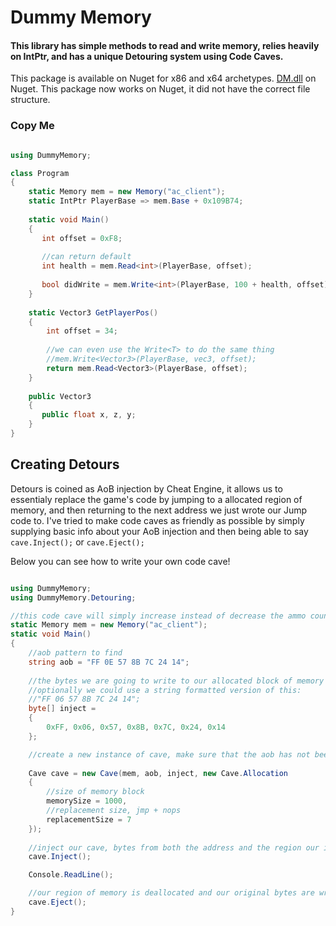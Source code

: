 # Dummy Memory

#### This library has simple methods to read and write memory, relies heavily on IntPtr, and has a unique Detouring system using Code Caves.

This package is available on Nuget for x86 and x64 archetypes. [DM.dll](https://www.nuget.org/packages?q=DM-) on Nuget. This package now works on Nuget, it did not have the correct file structure.

### Copy Me 

```csharp

using DummyMemory;

class Program
{
    static Memory mem = new Memory("ac_client");
    static IntPtr PlayerBase => mem.Base + 0x109B74;
    
    static void Main()
    {
       int offset = 0xF8;
       
       //can return default 
       int health = mem.Read<int>(PlayerBase, offset);
       
       bool didWrite = mem.Write<int>(PlayerBase, 100 + health, offset);
    }
    
    static Vector3 GetPlayerPos()
    {
        int offset = 34;
        
        //we can even use the Write<T> to do the same thing
        //mem.Write<Vector3>(PlayerBase, vec3, offset);
        return mem.Read<Vector3>(PlayerBase, offset);
    }
    
    public Vector3
    {
       public float x, z, y;
    }
}
``` 

## Creating Detours

Detours is coined as AoB injection by Cheat Engine, it allows us to essentialy replace the game's code by jumping to a allocated region of memory, and then returning to the next address we just wrote our Jump code to. I've tried to make code caves as friendly as possible by simply supplying basic info about your AoB injection and then being able to say `cave.Inject();` or `cave.Eject();`

Below you can see how to write your own code cave! 

```csharp

using DummyMemory;
using DummyMemory.Detouring;

//this code cave will simply increase instead of decrease the ammo count.
static Memory mem = new Memory("ac_client");
static void Main()
{
    //aob pattern to find
    string aob = "FF 0E 57 8B 7C 24 14";
    
    //the bytes we are going to write to our allocated block of memory
    //optionally we could use a string formatted version of this:
    //"FF 06 57 8B 7C 24 14";
    byte[] inject =
    {
        0xFF, 0x06, 0x57, 0x8B, 0x7C, 0x24, 0x14
    };

    //create a new instance of cave, make sure that the aob has not been changed or written to by another 'Cave' or CheatEngine
    
    Cave cave = new Cave(mem, aob, inject, new Cave.Allocation
    {
        //size of memory block
        memorySize = 1000,
        //replacement size, jmp + nops
        replacementSize = 7
    });
   
    //inject our cave, bytes from both the address and the region our inserted
    cave.Inject();

    Console.ReadLine();

    //our region of memory is deallocated and our original bytes are written back to the address
    cave.Eject();
}
```

